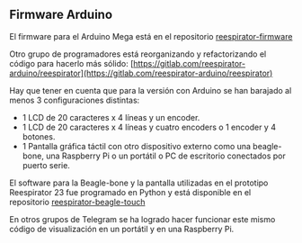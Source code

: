 ## Firmware Arduino

El firmware para el Arduino Mega está en el repositorio [reespirator-firmware](https://gitlab.com/reesistencia/reespirator)

Otro grupo de programadores está reorganizando y refactorizando el código para hacerlo más sólido:
[https://gitlab.com/reespirator-arduino/reespirator](https://gitlab.com/reespirator-arduino/reespirator)

Hay que tener en cuenta que para la versión con Arduino se han barajado al menos 3 configuraciones distintas:

* 1 LCD de 20 caracteres x 4 líneas y un encoder.
* 1 LCD de 20 caracteres x 4 líneas y cuatro encoders o 1 encoder y 4 botones.
* 1 Pantalla gráfica táctil con otro dispositivo externo como una beagle-bone, una Raspberry Pi o un portátil o PC de escritorio conectados por puerto serie.

El software para la Beagle-bone y la pantalla utilizadas en el prototipo Reespirator 23 fue programado en Python y está disponible en el repositorio [reespirator-beagle-touch](https://gitlab.com/reesistencia/reespirator-beagle-touch) 

En otros grupos de Telegram se ha logrado hacer funcionar este mismo código de visualización en un portátil y en una Raspberry Pi.

